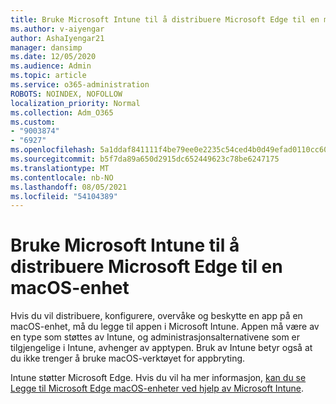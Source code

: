 ```yaml
---
title: Bruke Microsoft Intune til å distribuere Microsoft Edge til en macOS-enhet
ms.author: v-aiyengar
author: AshaIyengar21
manager: dansimp
ms.date: 12/05/2020
ms.audience: Admin
ms.topic: article
ms.service: o365-administration
ROBOTS: NOINDEX, NOFOLLOW
localization_priority: Normal
ms.collection: Adm_O365
ms.custom:
- "9003874"
- "6927"
ms.openlocfilehash: 5a1ddaf841111f4be79ee0e2235c54ced4b0d49efad0110cc609441db5b20800
ms.sourcegitcommit: b5f7da89a650d2915dc652449623c78be6247175
ms.translationtype: MT
ms.contentlocale: nb-NO
ms.lasthandoff: 08/05/2021
ms.locfileid: "54104389"
---
```

# <a name="use-microsoft-intune-to-deploy-microsoft-edge-to-a-macos-device"></a>Bruke Microsoft Intune til å distribuere Microsoft Edge til en macOS-enhet

Hvis du vil distribuere, konfigurere, overvåke og beskytte en app på en macOS-enhet, må du legge til appen i Microsoft Intune. Appen må være av en type som støttes av Intune, og administrasjonsalternativene som er tilgjengelige i Intune, avhenger av apptypen. Bruk av Intune betyr også at du ikke trenger å bruke macOS-verktøyet for appbryting.

Intune støtter Microsoft Edge. Hvis du vil ha mer informasjon, [kan du se Legge til Microsoft Edge macOS-enheter ved hjelp av Microsoft Intune](https://go.microsoft.com/fwlink/?linkid=2134949).